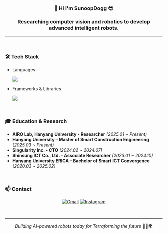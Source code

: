 <h3 align="center">
    👋 Hi I'm SunoopDogg 😎
</h3>

<h3 align="center">
    Researching computer vision and robotics to develop advanced intelligent robots.
</h3>

---

&nbsp;

### 🛠️ Tech Stack

- Languages

  <img src="https://skillicons.dev/icons?i=py,cpp,ts,js"/>

- Frameworks & Libraries

  <img src="https://skillicons.dev/icons?i=ros,pytorch,opencv,nodejs,nestjs,react,nextjs,docker"/>

<br/>

### 🎓 Education & Research
- **AIRO Lab, Hanyang University - Researcher** _(2025.01 ~ Present)_
- **Hanyang University – Master of Smart Construction Engineering** _(2025.03 ~ Present)_
- **Singularity Inc. - CTO** _(2024.02 ~ 2024.07)_
- **Shinsung ICT Co., Ltd. - Associate Researcher** _(2023.01 ~ 2024.10)_
- **Hanyang University ERICA – Bachelor of Smart ICT Convergence** _(2020.03 ~ 2025.02)_

<br/>

### 📫 Contact

<div align="center">

[<img src="https://skillicons.dev/icons?i=gmail" alt="Gmail"/>](mailto:aswoo55555@gmail.com)
[<img src="https://skillicons.dev/icons?i=instagram" alt="Instagram"/>](https://www.instagram.com/sun00pdogg/)

</div>

&nbsp;

---

<p align="center">
    <i>Building AI-powered robots today for Terraforming the future</i> 🤖🚀🌍
</p>
